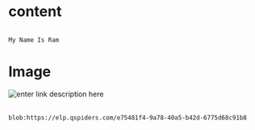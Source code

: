 # content
######       
    My Name Is Ram


# Image
![enter link description here](https://elp.qspiders.com/e75481f4-9a78-40a5-b42d-6775d68c91b8)

######
    blob:https://elp.qspiders.com/e75481f4-9a78-40a5-b42d-6775d68c91b8  